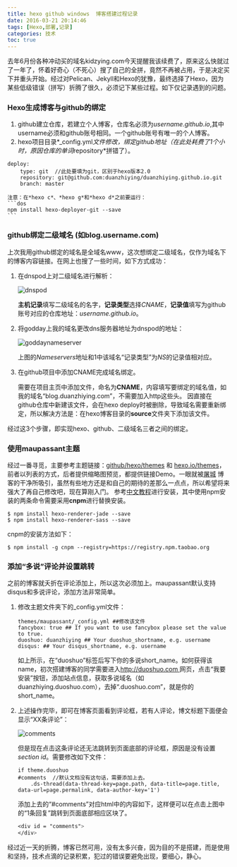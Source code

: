 ```yaml
---
title: hexo github windows  博客搭建过程记录
date: 2016-03-21 20:14:46
tags: [Hexo,部署,记录]
categories: 技术
toc: true
---
```

去年6月份各种冲动买的域名kidzying.com今天提醒我该续费了，原来这么快就过了一年了，怀着好奇心（不死心）搜了自己的全拼，竟然不再被占用，于是决定买下并重头开始。经过对Pelican、Jekyll和Hexo的犹豫，最终选择了Hexo，因为某些低级错误（拼写）折腾了很久，必须记下某些过程。如下仅记录遇到的问题。
<!--more-->

### Hexo生成博客与github的绑定
1. github建立仓库，若建立个人博客，仓库名必须为*username.github.io*,其中username必须和github账号相同。一个github账号有唯一的个人博客。
2. hexo项目目录*_config.yml*文件修改，绑定github地址（在此处耗费了1个小时，原因仓库的单词*repository*拼错了）。
```dos
deploy:  
    type: git  //此处要填为git，区别于hexo版本2.0
    repository: git@github.com:duanzhiying/duanzhiying.github.io.git  
    branch: master
```
    注意：在*hexo c*、*hexo g*和*hexo d*之前要运行：
    ```dos
    npm install hexo-deployer-git --save
    ```
### github绑定二级域名 (如blog.username.com)
上次我用github绑定的域名是全域名www，这次想绑定二级域名，仅作为域名下的博客内容链接。在网上也搜了一些时间，如下方式成功：

1. 在dnspod上对二级域名进行解析：

    ![dnspod](../images/posts/dnspod.png)

    **主机记录**填写二级域名的名字，**记录类型**选择*CNAME*，**记录值**填写为github账号对应的仓库地址：*username.github.io*。

2. 将godday上我的域名更改dns服务器地址为dnspod的地址：
 
    ![goddaynameserver](../images/posts/nameserver.png)

    上图的*Nameservers*地址和1中该域名“记录类型”为*NS*的记录值相对应。

3. 在github项目中添加CNAME完成域名绑定。
    
    需要在项目主页中添加文件，命名为**CNAME**，内容填写要绑定的域名值，如我的域名“blog.duanzhiying.com”，不需要加入http这些头。
    因直接在github仓库中新建该文件，会在hexo deploy时被删除，导致域名需要重新绑定，所以解决方法是：在hexo博客目录的**source**文件夹下添加该文件。

经过这3个步骤，即实现hexo、github、二级域名三者之间的绑定。

### 使用maupassant主题

经过一番寻觅，主要参考主题链接：[github/hexo/themes](https://github.com/hexojs/hexo/wiki/Themes) 和 [hexo.io/themes](https://hexo.io/themes/)，前者以列表的方式，后者提供缩略图预览，都提供链接Demo。一眼就被[屠城](https://www.haomwei.com/) 博客的干净所吸引，虽然有些地方还是和自己的期待的差那么一点点，所以希望将来强大了再自己修改吧，现在算刚入门。
参考[中文教程](https://www.haomwei.com/technology/maupassant-hexo.html)进行安装，其中使用npm安装的两条命令需要采用**cnpm**进行替换安装。
```dos
$ npm install hexo-renderer-jade --save
$ npm install hexo-renderer-sass --save
```
cnpm的安装方法如下：
```dos
$ npm install -g cnpm --registry=https://registry.npm.taobao.org
```

### 添加“多说”评论并设置跳转

之前的博客就夭折在评论添加上，所以这次必须加上。maupassant默认支持disqus和多说评论，添加方法非常简单。

1. 修改主题文件夹下的_config.yml文件：

    ```dos
    themes/maupassant/_config.yml ##修改该文件
    fancybox: true ## If you want to use fancybox please set the value to true.
    duoshuo: duanzhiying ## Your duoshuo_shortname, e.g. username
    disqus: ## Your disqus_shortname, e.g. username
    ```

    如上所示，在“duoshuo”标签后写下你的多说short_name。如何获得该name，初次搭建博客的同学需要进入[http://duoshuo.com ](http://duoshuo.com )网页，点击“我要安装”按钮，添加站点信息，获取多说域名（如duanzhiying.duoshuo.com），去掉“.duoshuo.com”，就是你的short_name。

2. 上述操作完毕，即可在博客页面看到评论框，若有人评论，博文标题下面便会显示“XX条评论”：

    ![comments](/images/posts/comments.png)

    但是现在点击这条评论还无法跳转到页面底部的评论框，原因是没有设置*section id*。需要修改如下文件：

    ```dos
    if theme.duoshuo
    #comments  //默认文档没有这句话，需要添加上去。
        .ds-thread(data-thread-key=page.path, data-title=page.title, data-url=page.permalink, data-author-key='1')
    ```

    添加上去的“#comments”对应html中的内容如下，这样便可以在点击上图中的“1条回复”跳转到页面底部相应区块了。

    ```css
    <div id = "comments">
    </div>
    ```

经过近一天的折腾，博客已然可用，没有太多兴奋，因为目的不是搭建，而是使用和坚持，技术点滴的记录积累，犯过的错误要避免出现，要细心，静心。



